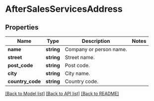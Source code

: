 # AfterSalesServicesAddress

## Properties
Name | Type | Description | Notes
------------ | ------------- | ------------- | -------------
**name** | **string** | Company or person name. | 
**street** | **string** | Street name. | 
**post_code** | **string** | Post code. | 
**city** | **string** | City name. | 
**country_code** | **string** | Country code. | 

[[Back to Model list]](../../README.md#documentation-for-models) [[Back to API list]](../../README.md#documentation-for-api-endpoints) [[Back to README]](../../README.md)

